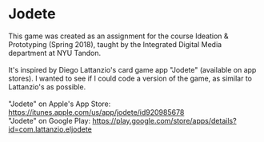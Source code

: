 # Jodete
This game was created as an assignment for the course Ideation & Prototyping (Spring 2018), taught by the Integrated Digital Media department at NYU Tandon.
<br><br>
It's inspired by Diego Lattanzio's card game app "Jodete" (available on app stores). I wanted to see if I could code a version of the game, as similar to Lattanzio's as possible. <br><br>
"Jodete" on Apple's App Store: https://itunes.apple.com/us/app/jodete/id920985678
<br>"Jodete" on Google Play: https://play.google.com/store/apps/details?id=com.lattanzio.eljodete
